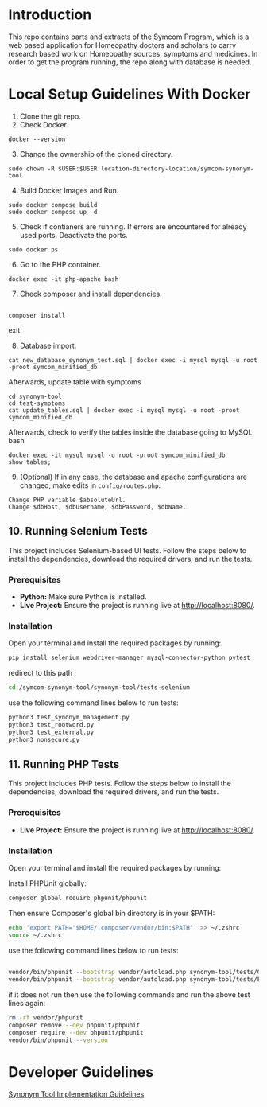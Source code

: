 # Introduction
This repo contains parts and extracts of the Symcom Program, which is a web based application for Homeopathy doctors and scholars to carry research based work on Homeopathy sources, symptoms and medicines.
In order to get the program running, the repo along with database is needed. 

# Local Setup Guidelines With Docker
1. Clone the git repo.
2. Check Docker.
```
docker --version
```
3. Change the ownership of the cloned directory.
```
sudo chown -R $USER:$USER location-directory-location/symcom-synonym-tool
```
4. Build Docker Images and Run.
```
sudo docker compose build
sudo docker compose up -d
```
5. Check if contianers are running. If errors are encountered for already used ports. Deactivate the ports.
```
sudo docker ps
```
6. Go to the PHP container.
```
docker exec -it php-apache bash
```
7. Check composer and install dependencies.
```

composer install

```

exit

8. Database import.
```
cat new_database_synonym_test.sql | docker exec -i mysql mysql -u root -proot symcom_minified_db

```
Afterwards, update table with symptoms

```
cd synonym-tool
cd test-symptoms
cat update_tables.sql | docker exec -i mysql mysql -u root -proot symcom_minified_db
```


Afterwards, check to verify the tables inside the database going to MySQL bash
```
docker exec -it mysql mysql -u root -proot symcom_minified_db
show tables;
```

9. (Optional) If in any case, the database and apache configurations are changed, make edits in `config/routes.php`.
```
Change PHP variable $absoluteUrl.
Change $dbHost, $dbUsername, $dbPassword, $dbName.
```

## 10. Running Selenium Tests

This project includes Selenium-based UI tests. Follow the steps below to install the dependencies, download the required drivers, and run the tests.

### Prerequisites

- **Python:** Make sure Python is installed.
- **Live Project:** Ensure the project is running live at [http://localhost:8080/](http://localhost:8080/).

### Installation

Open your terminal and install the required packages by running:

```bash
pip install selenium webdriver-manager mysql-connector-python pytest
```

redirect to this path :

```bash
cd /symcom-synonym-tool/synonym-tool/tests-selenium
```

use the following command lines below to run tests:

```bash
python3 test_synonym_management.py
python3 test_rootword.py
python3 test_external.py
python3 nonsecure.py

```


## 11. Running PHP Tests

This project includes PHP tests. Follow the steps below to install the dependencies, download the required drivers, and run the tests.

### Prerequisites

- **Live Project:** Ensure the project is running live at [http://localhost:8080/](http://localhost:8080/).

### Installation

Open your terminal and install the required packages by running:

Install PHPUnit globally:
```bash 
composer global require phpunit/phpunit
```

Then ensure Composer's global bin directory is in your $PATH:
```bash 
echo 'export PATH="$HOME/.composer/vendor/bin:$PATH"' >> ~/.zshrc
source ~/.zshrc
```


use the following command lines below to run tests:

```bash
  
vendor/bin/phpunit --bootstrap vendor/autoload.php synonym-tool/tests/ChatGPT2.php              
vendor/bin/phpunit --bootstrap vendor/autoload.php synonym-tool/tests/FetchWordInfoTest.php
```

if it does not run then use the following commands and run the above test lines again:
```bash
rm -rf vendor/phpunit
composer remove --dev phpunit/phpunit
composer require --dev phpunit/phpunit
vendor/bin/phpunit --version
```

# Developer Guidelines
[Synonym Tool Implementation Guidelines](developer-guidelines.md)